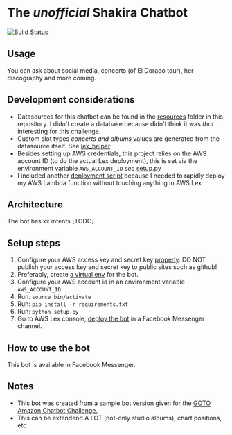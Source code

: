 # The _unofficial_ Shakira Chatbot

[![Build Status][travisci-badge]][travisci-builds] 

## Usage

You can ask about social media, concerts (of El Dorado tour), her discography and more coming.

## Development considerations

* Datasources for this chatbot can be found in the [resources](resources) folder in this repository. I didn't create a database because didn't think it was _that_ interesting for this challenge.
* Custom slot types _concerts and albums_ values are generated from the datasource itself. See [lex_helper](lex_slot_builder.py)  
* Besides setting up AWS credentials, this project relies on the AWS account ID (to do the actual Lex deployment), this is set via the environment variable `AWS_ACCOUNT_ID` _see_ [setup.py](setup.py)
* I included another [deployment script](deploy.sh) because I needed to rapidly deploy my AWS Lambda function without touching anything in AWS Lex.

## Architecture 

The bot has xx intents [TODO] 

## Setup steps

1. Configure your AWS access key and secret key [properly][credentials]. DO NOT publish your access key and secret key to public sites such as github!
2. Preferably, create [a virtual env][virtualenv] for the bot. 
3. Configure your AWS account id in an environment variable `AWS_ACCOUNT_ID`
4. Run: `source bin/activate`
5. Run: `pip install -r requirements.txt`
6. Run: `python setup.py`
7. Go to AWS Lex console, [deploy the bot][facebook-deploy] in a Facebook Messenger channel.

## How to use the bot

This bot is available in Facebook Messenger. 

## Notes

* This bot was created from a sample bot version given for the [GOTO Amazon Chatbot Challenge.][hackathon-main]
* This can be extendend A LOT (not-only studio albums), chart positions, etc

[credentials]: https://github.com/awslabs/chalice#credentials
[facebook-deploy]: http://docs.aws.amazon.com/lex/latest/dg/fb-bot-association.html
[hackathon-main]: http://www.amazondcn.com/challenge/index.html
[travisci-badge]: https://travis-ci.org/imTachu/ShakiraChatbot.svg?branch=master
[travisci-builds]: https://travis-ci.com/imTachu/ShakiraChatbot
[virtualenv]: http://python-guide-pt-br.readthedocs.io/en/latest/dev/virtualenvs/

